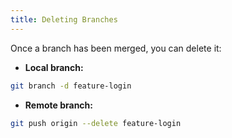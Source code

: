 ```yaml
---
title: Deleting Branches
---
```


Once a branch has been merged, you can delete it:

- **Local branch:**

```bash
git branch -d feature-login
```

- **Remote branch:**

```bash
git push origin --delete feature-login
```

